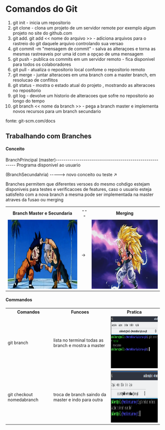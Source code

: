 # Comandos do Git 

1. git init - inicia um repositorio 
2. git clone - clona um projeto de um servidor remote por exemplo algum projeto no site do github.com
3. git add. git add << nome do arquivo >> - adiciona arquivos para o rastreio do git daquele arquivo controlando sua versao
4. git commit -m "mensagem de commit" - salva as alteraçoes e torna as mesmas rastreaveis por uma id com a opçao de uma mensagem
5. git push - publica os commits em um servidor remoto - fica disponivel para todos os colaboradores
6. git pull - atualiza o repositorio local confome o repositorio remoto
7. git merge - juntar alteracoes em uma branch com a master branch, em resolucao de conflitos 
8. git status - mostra o estado atual do projeto , mostrando as alteracoes no repositorio
9. git log - devolve um historio de alteracoes que sofre no repositorio ao longo do tempo
10. git branch << nome da branch >> - pega a branch master e implementa novos recursos para um branch secundario 

fonte: git-scm.com/docs

## Trabalhando com Branches

<h4> Conceito</h4>
<p></p>
<p> BranchPrincipal (master)--------------------------------------------------------- Programa disponivel ao usuario</p>                                                          

<p>(BranchSecundahria) -----> novo conceito ou teste <span>&#8599</span> </p> 
<p>Branches permitem que diferentes versoes do mesmo cohdigo estejam disponiveis para testes e verificacoes de features, caso o usuario esteja satisfeito com a nova branch a mesma pode ser implementada na master atraves da fusao ou merging </p>
 <table style="width:100%">
  <tr>
    <th>Branch Master e Secundaria</th>
    <th>---</th>
    <th>Merging</th>
  </tr>
  <tr>
    <td><img src="https://github.com/adalbertobrant/digitalinnovationOne/blob/master/Git/fusaoDb.jpg" width="400" height="225" alt="Fusao"></td>
    <td>&#8594</td>
    <td><img src="https://github.com/adalbertobrant/digitalinnovationOne/blob/master/Git/gotenks-fusa-o.jpg" width="400" height="225" alt="Merging"</td>
  </tr>
  
</table> 
<h4> Commandos </h4>
<table style="width:100%">
  <tr>
    <th>Comandos</th>
    <th>Funcoes</th>
    <th>Pratica</th>
  </tr>
 <tr>
  <td> git branch</td>
  <td> lista no terminal todas as branch e mostra a master</td>
  <td> <img src = "https://github.com/adalbertobrant/digitalinnovationOne/blob/master/Git/gitbranch_lista.png" width="300" height="169" alt="Lista Branch"</td>
 </tr>
 <td> git checkout nomedabranch</td>
 <td> troca de branch saindo da master e indo para outra</td>
 <td> <img src ="https://github.com/adalbertobrant/digitalinnovationOne/blob/master/Git/gitbranch_trocaBranch.png "  width="300" height="169" alt="troca de branch"</td>
 </table>


